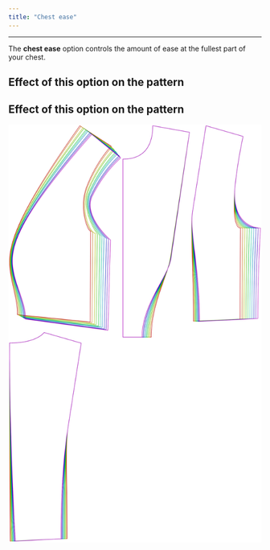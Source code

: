 ```yaml
---
title: "Chest ease"
---
```


---

The **chest ease** option controls the amount of ease at the fullest part of your chest.

## Effect of this option on the pattern


## Effect of this option on the pattern
![This image shows the effect of this option by superimposing several variants that have a different value for this option](noble_chestease_sample.svg "Effect of this option on the pattern")
